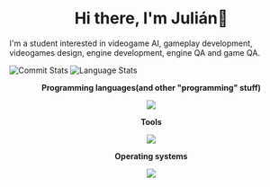 <h1 align="center">Hi there, I'm Julián👋</h1>

<!-- future portfolio here -->

I'm a student interested in videogame AI, gameplay development, videogames design, engine development, engine QA and game QA.
<p>
  <img src="https://github-readme-stats.vercel.app/api?username=JulianSerranoChacon&theme=dracula&include_all_commits=true&count_private=true&hide_title=true" alt="Commit Stats"/>
  <img src="https://github-readme-stats.vercel.app/api/top-langs/?username=JulianSerranoChacon&theme=dracula&hide=jupyter%20notebook&layout=compact" alt="Language Stats" />
</p>
<!--
**JulianSerranoChacon/JulianSerranoChacon** is a ✨ _special_ ✨ repository because its `README.md` (this file) appears on your GitHub profile.

 <summary>📃 My Resume</summary>

## Education

- 📖 **Videogames Development**\
  🏛️ **Universidad Complutense de Madrid**

## Skills

<!-- Icons: https://github.com/tandpfun/skill-icons -->
<p align="center"> <b>Programming languages(and other "programming" stuff) </b></p>

<p align="center">
  <a href="https://skillicons.dev">
    <img src="https://skillicons.dev/icons?i=c,cpp,cs,javascript,latex,r,&perline=4" />
  </a>
</p>

<p align="center"> <b>Tools </b></p>

<p align="center">
  <a href="https://skillicons.dev">
    <img src="https://skillicons.dev/icons?i=git,github,visualstudio,vscode,unity,blender,cmake&perline=4" />
  </a>
</p>

<p align="center"> <b>Operating systems</b></p>
<!-- Badges: https://github.com/alexandresanlim/Badges4-README.md-Profile -->
<p align="center">
  <img src="https://img.shields.io/badge/Windows-0078D6?style=for-the-badge&logo=windows&logoColor=white" />
</p>

</details>
